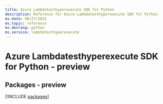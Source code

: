 ```yaml
---
title: Azure Lambdatesthyperexecute SDK for Python
description: Reference for Azure Lambdatesthyperexecute SDK for Python
ms.date: 08/27/2025
ms.topic: reference
ms.devlang: python
ms.service: lambdatesthyperexecute
---
```

# Azure Lambdatesthyperexecute SDK for Python - preview
## Packages - preview
[!INCLUDE [packages](lambdatesthyperexecute-index.md)]